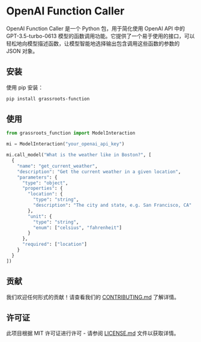 # OpenAI Function Caller

OpenAI Function Caller 是一个 Python 包，用于简化使用 OpenAI API 中的 GPT-3.5-turbo-0613 模型的函数调用功能。它提供了一个易于使用的接口，可以轻松地向模型描述函数，让模型智能地选择输出包含调用这些函数的参数的 JSON 对象。

## 安装

使用 pip 安装：

```bash
pip install grassroots-function
```

## 使用

```python
from grassroots_function import ModelInteraction

mi = ModelInteraction("your_openai_api_key")

mi.call_model("What is the weather like in Boston?", [
  {
    "name": "get_current_weather",
    "description": "Get the current weather in a given location",
    "parameters": {
      "type": "object",
      "properties": {
        "location": {
          "type": "string",
          "description": "The city and state, e.g. San Francisco, CA"
        },
        "unit": {
          "type": "string",
          "enum": ["celsius", "fahrenheit"]
        }
      },
      "required": ["location"]
    }
  }
])
```

## 贡献

我们欢迎任何形式的贡献！请查看我们的 [CONTRIBUTING.md](./CONTRIBUTING.md) 了解详情。

## 许可证

此项目根据 MIT 许可证进行许可 - 请参阅 [LICENSE.md](./LICENSE.md) 文件以获取详情。